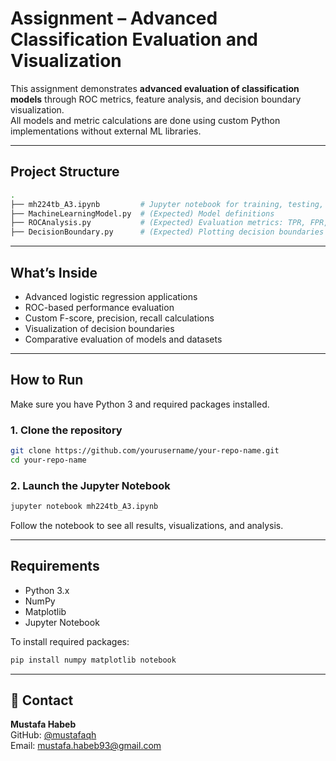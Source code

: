 #  Assignment – Advanced Classification Evaluation and Visualization

This assignment demonstrates **advanced evaluation of classification models** through ROC metrics, feature analysis, and decision boundary visualization.  
All models and metric calculations are done using custom Python implementations without external ML libraries.

---

##  Project Structure

```bash
.
├── mh224tb_A3.ipynb         # Jupyter notebook for training, testing, and evaluating models
├── MachineLearningModel.py  # (Expected) Model definitions
├── ROCAnalysis.py           # (Expected) Evaluation metrics: TPR, FPR, Precision, F-score
├── DecisionBoundary.py      # (Expected) Plotting decision boundaries
```

---

##  What’s Inside

-  Advanced logistic regression applications
-  ROC-based performance evaluation
-  Custom F-score, precision, recall calculations
-  Visualization of decision boundaries
-  Comparative evaluation of models and datasets

---

##  How to Run

Make sure you have Python 3 and required packages installed.

### 1. Clone the repository

```bash
git clone https://github.com/yourusername/your-repo-name.git
cd your-repo-name
```

### 2. Launch the Jupyter Notebook

```bash
jupyter notebook mh224tb_A3.ipynb
```

Follow the notebook to see all results, visualizations, and analysis.

---

##  Requirements

- Python 3.x  
- NumPy  
- Matplotlib  
- Jupyter Notebook

To install required packages:

```bash
pip install numpy matplotlib notebook
```

---

## 📧 Contact

**Mustafa Habeb**  
GitHub: [@mustafaqh](https://github.com/yourusername)  
Email: mustafa.habeb93@gmail.com
